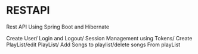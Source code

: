 # RESTAPI
Rest API Using Spring Boot and Hibernate

Create User/
Login and Logout/
Session Management using Tokens/
Create PlayList/edit PlayList/
Add Songs to playlist/delete songs From playList
